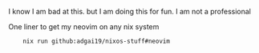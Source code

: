 I know I am bad at this. but I am doing this for fun. I am not a professional

One liner to get my neovim on any nix system
```bash
    nix run github:adgai19/nixos-stuff#neovim
```
